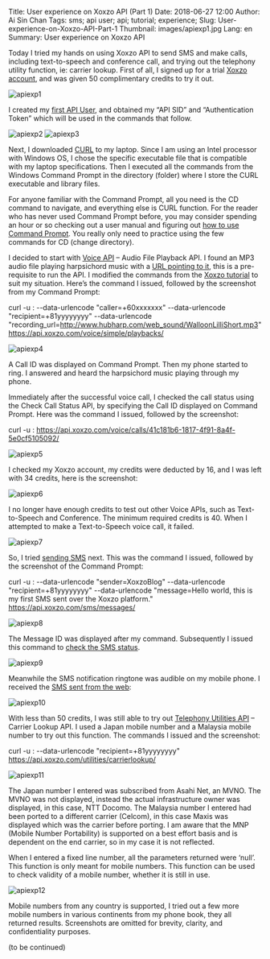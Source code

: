 Title: User experience on Xoxzo API (Part 1)
Date: 2018-06-27 12:00
Author: Ai Sin Chan
Tags: sms; api user; api; tutorial; experience;
Slug: User-experience-on-Xoxzo-API-Part-1
Thumbnail: images/apiexp1.jpg
Lang: en
Summary: User experience on Xoxzo API

Today I tried my hands on using Xoxzo API to send SMS and make calls, including text-to-speech and conference call, and trying out the telephony utility function, ie: carrier lookup. 
First of all, I signed up for a trial [Xoxzo account](https://www.xoxzo.com/en/accounts/signup/), and was given 50 complimentary credits to try it out. 

![apiexp1](/images/apiexp1.jpg)
 
I created my [first API User](https://blog.xoxzo.com/2017/10/13/create-your-first-apiuser/), and obtained my “API SID” and “Authentication Token” which will be used in the commands that follow. 

![apiexp2](/images/apiexp2.jpg)
![apiexp3](/images/apiexp3.jpg)
  
Next, I downloaded [CURL](https://curl.haxx.se/dlwiz/?type=*) to my laptop. Since I am using an Intel processor with Windows OS, I chose the specific executable file that is compatible with my laptop specifications. Then I executed all the commands from the Windows Command Prompt in the directory (folder) where I store the CURL executable and library files. 

For anyone familiar with the Command Prompt, all you need is the CD command to navigate, and everything else is CURL function. For the reader who has never used Command Prompt before, you may consider spending an hour or so checking out a user manual and figuring out [how to use Command Prompt](https://www.lifewire.com/command-prompt-2625840). You really only need to practice using the few commands for CD (change directory).

I decided to start with [Voice API](https://www.xoxzo.com/en/about/voice-api/) – Audio File Playback API. I found an MP3 audio file playing harpsichord music with a [URL pointing to it](http://www.hubharp.com/web_sound/WalloonLilliShort.mp3), this is a pre-requisite to run the API. I modified the commands from the [Xoxzo tutorial](https://blog.xoxzo.com/2017/11/28/making-a-simple-playback-call/) to suit my situation. Here’s the command I issued, followed by the screenshot from my Command Prompt: 

curl -u <API SID>:<Auth Token> --data-urlencode "caller=+60xxxxxxx" --data-urlencode "recipient=+81yyyyyyyy" --data-urlencode "recording_url=http://www.hubharp.com/web_sound/WalloonLilliShort.mp3" https://api.xoxzo.com/voice/simple/playbacks/

![apiexp4](/images/apiexp4.jpg) 

A Call ID was displayed on Command Prompt. Then my phone started to ring. I answered and heard the harpsichord music playing through my phone. 

Immediately after the successful voice call, I checked the call status using the Check Call Status API, by specifying the Call ID displayed on Command Prompt. Here was the command I issued, followed by the screenshot:

curl -u <API SID>:<Auth Token> https://api.xoxzo.com/voice/calls/41c181b6-1817-4f91-8a4f-5e0cf5105092/

![apiexp5](/images/apiexp5.jpg)

I checked my Xoxzo account, my credits were deducted by 16, and I was left with 34 credits, here is the screenshot:

![apiexp6](/images/apiexp6.jpg)
 
I no longer have enough credits to test out other Voice APIs, such as Text-to-Speech and Conference. The minimum required credits is 40. When I attempted to make a Text-to-Speech voice call, it failed.

![apiexp7](/images/apiexp7.jpg)
 
So, I tried [sending SMS](https://blog.xoxzo.com/2017/10/31/sending-your-first-sms/) next. This was the command I issued, followed by the screenshot of the Command Prompt: 

curl -u <API SID>:<Auth Token> --data-urlencode "sender=XoxzoBlog" --data-urlencode "recipient=+81yyyyyyyy" --data-urlencode "message=Hello world, this is my first SMS sent over the Xoxzo platform." https://api.xoxzo.com/sms/messages/

![apiexp8](/images/apiexp8.jpg)
 
The Message ID was displayed after my command. Subsequently I issued this command to [check the SMS status](https://blog.xoxzo.com/2017/11/15/checking-your-sms-status/). 

![apiexp9](/images/apiexp9.jpg)
 
Meanwhile the SMS notification ringtone was audible on my mobile phone. I received the [SMS sent from the web](https://www.xoxzo.com/en/about/sms-api/):

![apiexp10](/images/apiexp10.jpg)
 
With less than 50 credits, I was still able to try out [Telephony Utilities API](https://www.xoxzo.com/en/about/utilities-api/) – Carrier Lookup API. I used a Japan mobile number and a Malaysia mobile number to try out this function. The commands I issued and the screenshot:

curl -u <API SID>:<Auth Token>  --data-urlencode "recipient=+81yyyyyyyy" https://api.xoxzo.com/utilities/carrierlookup/

![apiexp11](/images/apiexp11.jpg)
 
The Japan number I entered was subscribed from Asahi Net, an MVNO. The MVNO was not displayed, instead the actual infrastructure owner was displayed, in this case, NTT Docomo. The Malaysia number I entered had been ported to a different carrier (Celcom), in this case Maxis was displayed which was the carrier before porting. I am aware that the MNP (Mobile Number Portability) is supported on a best effort basis and is dependent on the end carrier, so in my case it is not reflected. 

When I entered a fixed line number, all the parameters returned were ‘null’. This function is only meant for mobile numbers. This function can be used to check validity of a mobile number, whether it is still in use. 

![apiexp12](/images/apiexp12.jpg)
 
Mobile numbers from any country is supported, I tried out a few more mobile numbers in various continents from my phone book, they all returned results. Screenshots are omitted for brevity, clarity, and confidentiality purposes. 

(to be continued)
